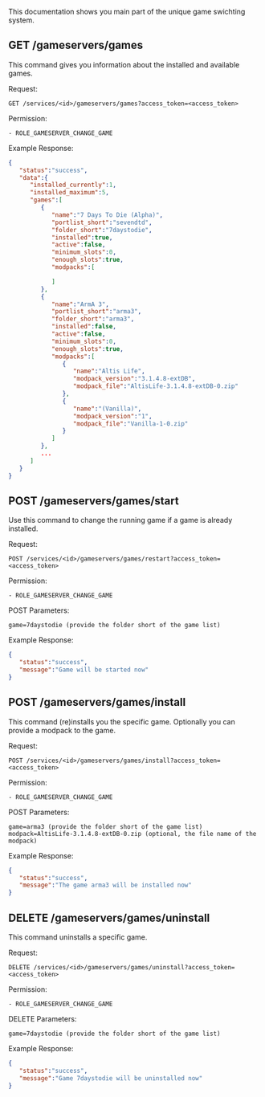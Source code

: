 This documentation shows you main part of the unique game swichting system.

## GET /gameservers/games

This command gives you information about the installed and available games.

Request:
```
GET /services/<id>/gameservers/games?access_token=<access_token>
```

Permission:
```
- ROLE_GAMESERVER_CHANGE_GAME
```

Example Response:
```json
{
   "status":"success",
   "data":{
      "installed_currently":1,
      "installed_maximum":5,
      "games":[
         {
            "name":"7 Days To Die (Alpha)",
            "portlist_short":"sevendtd",
            "folder_short":"7daystodie",
            "installed":true,
            "active":false,
            "minimum_slots":0,
            "enough_slots":true,
            "modpacks":[

            ]
         },
         {
            "name":"ArmA 3",
            "portlist_short":"arma3",
            "folder_short":"arma3",
            "installed":false,
            "active":false,
            "minimum_slots":0,
            "enough_slots":true,
            "modpacks":[
               {
                  "name":"Altis Life",
                  "modpack_version":"3.1.4.8-extDB",
                  "modpack_file":"AltisLife-3.1.4.8-extDB-0.zip"
               },
               {
                  "name":"(Vanilla)",
                  "modpack_version":"1",
                  "modpack_file":"Vanilla-1-0.zip"
               }
            ]
         },
         ...
      ]
   }
}
```

## POST /gameservers/games/start

Use this command to change the running game if a game is already installed.

Request:
```
POST /services/<id>/gameservers/games/restart?access_token=<access_token>
```

Permission:
```
- ROLE_GAMESERVER_CHANGE_GAME
```

POST Parameters:
```
game=7daystodie (provide the folder short of the game list)
```

Example Response:
```json
{
   "status":"success",
   "message":"Game will be started now"
}
```

## POST /gameservers/games/install

This command (re)installs you the specific game.
Optionally you can provide a modpack to the game.

Request:
```
POST /services/<id>/gameservers/games/install?access_token=<access_token>
```

Permission:
```
- ROLE_GAMESERVER_CHANGE_GAME
```

POST Parameters:
```
game=arma3 (provide the folder short of the game list)
modpack=AltisLife-3.1.4.8-extDB-0.zip (optional, the file name of the modpack)
```

Example Response:
```json
{
   "status":"success",
   "message":"The game arma3 will be installed now"
}
```

## DELETE /gameservers/games/uninstall

This command uninstalls a specific game.

Request:
```
DELETE /services/<id>/gameservers/games/uninstall?access_token=<access_token>
```

Permission:
```
- ROLE_GAMESERVER_CHANGE_GAME
```

DELETE Parameters:
```
game=7daystodie (provide the folder short of the game list)
```

Example Response:
```json
{
   "status":"success",
   "message":"Game 7daystodie will be uninstalled now"
}
```
